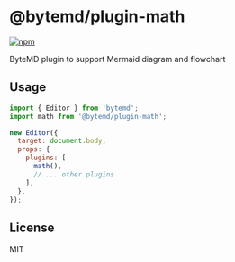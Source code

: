 # @bytemd/plugin-math

[![npm](https://img.shields.io/npm/v/@bytemd/plugin-math.svg)](https://npm.im/@bytemd/plugin-math)

ByteMD plugin to support Mermaid diagram and flowchart

## Usage

```js
import { Editor } from 'bytemd';
import math from '@bytemd/plugin-math';

new Editor({
  target: document.body,
  props: {
    plugins: [
      math(),
      // ... other plugins
    ],
  },
});
```

## License

MIT

